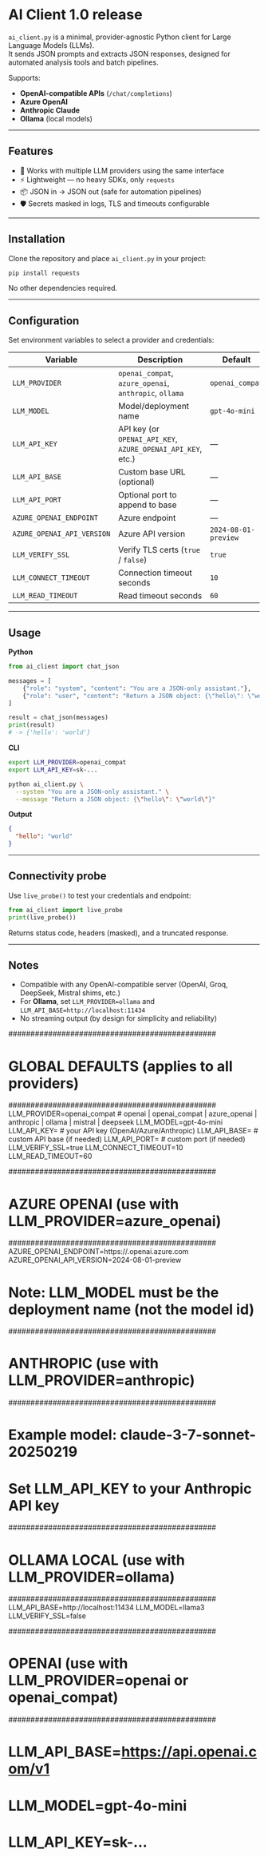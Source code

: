 # AI Client 1.0 release

`ai_client.py` is a minimal, provider-agnostic Python client for Large Language Models (LLMs).  
It sends JSON prompts and extracts JSON responses, designed for automated analysis tools and batch pipelines.

Supports:

- **OpenAI-compatible APIs** (`/chat/completions`)
- **Azure OpenAI**
- **Anthropic Claude**
- **Ollama** (local models)

---

## Features

- 🔗 Works with multiple LLM providers using the same interface  
- ⚡ Lightweight — no heavy SDKs, only `requests`  
- 📦 JSON in → JSON out (safe for automation pipelines)  
- 🛡️ Secrets masked in logs, TLS and timeouts configurable  

---

## Installation

Clone the repository and place `ai_client.py` in your project:

```bash
pip install requests
```

No other dependencies required.

---

## Configuration

Set environment variables to select a provider and credentials:

| Variable                     | Description                                  | Default                 |
|------------------------------|----------------------------------------------|--------------------------|
| `LLM_PROVIDER`               | `openai_compat`, `azure_openai`, `anthropic`, `ollama` | `openai_compat` |
| `LLM_MODEL`                  | Model/deployment name                         | `gpt-4o-mini`            |
| `LLM_API_KEY`                | API key (or `OPENAI_API_KEY`, `AZURE_OPENAI_API_KEY`, etc.) | — |
| `LLM_API_BASE`               | Custom base URL (optional)                   | —                        |
| `LLM_API_PORT`               | Optional port to append to base              | —                        |
| `AZURE_OPENAI_ENDPOINT`      | Azure endpoint                               | —                        |
| `AZURE_OPENAI_API_VERSION`   | Azure API version                            | `2024-08-01-preview`     |
| `LLM_VERIFY_SSL`              | Verify TLS certs (`true` / `false`)          | `true`                   |
| `LLM_CONNECT_TIMEOUT`        | Connection timeout seconds                   | `10`                     |
| `LLM_READ_TIMEOUT`            | Read timeout seconds                         | `60`                     |

---

## Usage

**Python**
```python
from ai_client import chat_json

messages = [
    {"role": "system", "content": "You are a JSON-only assistant."},
    {"role": "user", "content": "Return a JSON object: {\"hello\": \"world\"}"}
]

result = chat_json(messages)
print(result)
# -> {'hello': 'world'}
```

**CLI**
```bash
export LLM_PROVIDER=openai_compat
export LLM_API_KEY=sk-...

python ai_client.py \
  --system "You are a JSON-only assistant." \
  --message "Return a JSON object: {\"hello\": \"world\"}"
```

**Output**
```json
{
  "hello": "world"
}
```

---

## Connectivity probe

Use `live_probe()` to test your credentials and endpoint:

```python
from ai_client import live_probe
print(live_probe())
```

Returns status code, headers (masked), and a truncated response.

---

## Notes

- Compatible with any OpenAI-compatible server (OpenAI, Groq, DeepSeek, Mistral shims, etc.)
- For **Ollama**, set `LLM_PROVIDER=ollama` and `LLM_API_BASE=http://localhost:11434`
- No streaming output (by design for simplicity and reliability)

###############################################
# GLOBAL DEFAULTS (applies to all providers)
###############################################
LLM_PROVIDER=openai_compat       # openai | openai_compat | azure_openai | anthropic | ollama | mistral | deepseek
LLM_MODEL=gpt-4o-mini
LLM_API_KEY=                      # your API key (OpenAI/Azure/Anthropic)
LLM_API_BASE=                     # custom API base (if needed)
LLM_API_PORT=                     # custom port (if needed)
LLM_VERIFY_SSL=true
LLM_CONNECT_TIMEOUT=10
LLM_READ_TIMEOUT=60

###############################################
# AZURE OPENAI (use with LLM_PROVIDER=azure_openai)
###############################################
AZURE_OPENAI_ENDPOINT=https://<your-resource>.openai.azure.com
AZURE_OPENAI_API_VERSION=2024-08-01-preview
# Note: LLM_MODEL must be the deployment name (not the model id)

###############################################
# ANTHROPIC (use with LLM_PROVIDER=anthropic)
###############################################
# Example model: claude-3-7-sonnet-20250219
# Set LLM_API_KEY to your Anthropic API key

###############################################
# OLLAMA LOCAL (use with LLM_PROVIDER=ollama)
###############################################
LLM_API_BASE=http://localhost:11434
LLM_MODEL=llama3
LLM_VERIFY_SSL=false

###############################################
# OPENAI (use with LLM_PROVIDER=openai or openai_compat)
###############################################
# LLM_API_BASE=https://api.openai.com/v1
# LLM_MODEL=gpt-4o-mini
# LLM_API_KEY=sk-...

